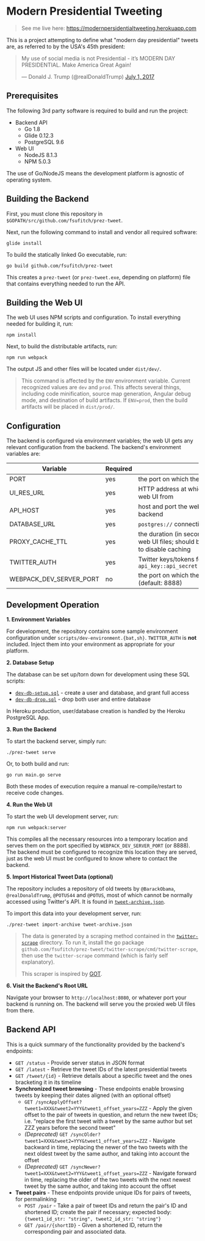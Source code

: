 Modern Presidential Tweeting
============================

> See me live here: https://modernpersidentialtweeting.herokuapp.com

This is a project attempting to define what "modern day presidential" tweets
are, as referred to by the USA's 45th president:

<blockquote class="twitter-tweet" data-lang="en"><p lang="en" dir="ltr">My use of social media is not Presidential - it’s MODERN DAY PRESIDENTIAL. Make America Great Again!</p>&mdash; Donald J. Trump (@realDonaldTrump) <a href="https://twitter.com/realDonaldTrump/status/881281755017355264">July 1, 2017</a></blockquote>

Prerequisites
-------------

The following 3rd party software is required to build and run the project:

- Backend API
  - Go 1.8
  - Glide 0.12.3
  - PostgreSQL 9.6
- Web UI
  - NodeJS 8.1.3
  - NPM 5.0.3

The use of Go/NodeJS means the development platform is agnostic of operating
system.

Building the Backend
--------------------

First, you must clone this repository in `$GOPATH/src/github.com/fsufitch/prez-tweet`.

Next, run the following command to install and vendor all required software:

    glide install

To build the statically linked Go executable, run:

    go build github.com/fsufitch/prez-tweet

This creates a `prez-tweet` (or `prez-tweet.exe`, depending on platform) file
that contains everything needed to run the API.

Building the Web UI
-------------------

The web UI uses NPM scripts and configuration. To install everything needed for
building it, run:

    npm install

Next, to build the distributable artifacts, run:

    npm run webpack

The output JS and other files will be located under `dist/dev/`.

> This command is affected by the `ENV` environment variable. Current recognized
  values are `dev` and `prod`. This affects several things, including code
  minification, source map generation, Angular debug mode, and destination of
  build artifacts. If `ENV=prod`, then the build artifacts will be placed in
  `dist/prod/`.

Configuration
-------------

The backend is configured via environment variables; the web UI gets any
relevant configuration from the backend. The backend's environment variables are:

| Variable         | Required    | Description  |
| ---------------- |-------------| ------------ |
| PORT             | yes         | the port on which the backend should run |
| UI_RES_URL       | yes         | HTTP address at which the backend should mirror the web UI from |
| API_HOST         | yes         | host and port the web UI should use to contact the backend |
| DATABASE_URL     | yes         | `postgres://` connection string for the application DB |
| PROXY_CACHE_TTL  | yes         | the duration (in seconds) that the backend should cache web UI files; should be 0 when doing web UI development to disable caching |
| TWITTER_AUTH     | yes         | Twitter keys/tokens for OAuth authorization, formatted as: `api_key::api_secret::access_token::access_token_secret` |
| WEBPACK_DEV_SERVER_PORT | no   | the port on which the Webpack dev server should run (default: 8888) |

Development Operation
---------------------

**1. Environment Variables**

For development, the repository contains some sample environment configuration
under `scripts/dev-environment.{bat,sh}`. `TWITTER_AUTH` is **not** included.
Inject them into your environment as appropriate for your platform.

**2. Database Setup**

The database can be set up/torn down for development using these SQL scripts:

- [`dev-db-setup.sql`](scripts/dev-db-setup.sql) - create a user and database, and grant full access
- [`dev-db-drop.sql`](scripts/dev-db-drop.sql) - drop both user and entire database

In Heroku production, user/database creation is handled by the Heroku PostgreSQL App.

**3. Run the Backend**

To start the backend server, simply run:

    ./prez-tweet serve

Or, to both build and run:

    go run main.go serve

Both these modes of execution require a manual re-compile/restart to receive
code changes.

**4. Run the Web UI**

To start the web UI development server, run:

    npm run webpack:server

This compiles all the necessary resources into a temporary location and serves
them on the port specified by `WEBPACK_DEV_SERVER_PORT` (or 8888). The backend
must be configured to recognize this location they are served, just as the
web UI must be configured to know where to contact the backend.

**5. Import Historical Tweet Data (optional)**

The repository includes a repository of old tweets by `@BarackObama`,
`@realDonaldTrump`, `@POTUS44` and `@POTUS`, most of which cannot be normally
accessed using Twitter's API. It is found in [`tweet-archive.json`](tweeet-archive.json).

To import this data into your development server, run:

    ./prez-tweet import-archive tweet-archive.json

> The data is generated by a scraping method contained in the
> [`twitter-scrape`]('twitter-scrape/') directory. To run it, install the go
> package `github.com/fsufitch/prez-tweet/twitter-scrape/cmd/twitter-scrape`, then
> use the `twitter-scrape` command (which is fairly self explanatory).
>
> This scraper is inspired by [GOT](https://github.com/Jefferson-Henrique/GetOldTweets-python).

**6. Visit the Backend's Root URL**

Navigate your browser to `http://localhost:8080`, or whatever port your backend is running on.
The backend will serve you the proxied web UI files from there.

Backend API
-----------

This is a quick summary of the functionality provided by the backend's endpoints:

- `GET /status` - Provide server status in JSON format
- `GET /latest` - Retrieve the tweet IDs of the latest presidential tweets
- `GET /tweet/{id}` - Retrieve details about a specific tweet and the ones bracketing
  it in its timeline
- **Synchronized tweet browsing** - These endpoints enable browsing tweets by keeping
  their dates aligned (with an optional offset)
  - `GET /syncApplyOffset?tweet1=XXX&tweet2=YYY&tweet1_offset_years=ZZZ` - Apply
    the given offset to the pair of tweets in question, and return the new tweet IDs;
    i.e. "replace the first tweet with a tweet by the same author but set
    ZZZ years before the second tweet"
  - *(Deprecated)* `GET /syncOlder?tweet1=XXX&tweet2=YYY&tweet1_offset_years=ZZZ` - Navigate backward
    in time, replacing the newer of the two tweets with the next oldest tweet by the
    same author, and taking into account the offset
  - *(Deprecated)* `GET /syncNewer?tweet1=XXX&tweet2=YYY&tweet1_offset_years=ZZZ` - Navigate forward
    in time, replacing the older of the two tweets with the next newest tweet by the
    same author, and taking into account the offset
- **Tweet pairs** - These endpoints provide unique IDs for pairs of tweets, for permalinking
  - `POST /pair` - Take a pair of tweet IDs and return the pair's ID and shortened ID;
    create the pair if necessary; expected body: `{tweet1_id_str: "string", tweet2_id_str: "string"}`
  - `GET /pair/{shortID}` - Given a shortened ID, return the corresponding pair and
    associated data.
